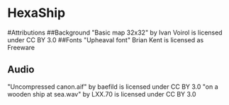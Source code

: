 HexaShip
========

#Attributions
##Background
"Basic map 32x32" by Ivan Voirol is licensed under CC BY 3.0
##Fonts
"Upheaval font" Brian Kent is licensed as Freeware
## Audio
"Uncompressed canon.aif" by baefild is licensed under CC BY 3.0
"on a wooden ship at sea.wav" by LXX.70 is licensed under CC BY 3.0
